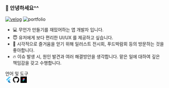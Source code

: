 ### 👋 안녕하세요^^

[![velog](https://img.shields.io/badge/Velog-20C997?style=flat&logo=Velog&logoColor=white)](https://velog.io/@hodu_angel)
![portfolio](https://img.shields.io/badge/portfolio-FFFFFF?style=flat&logo=Notion&logoColor=black)

- :computer: 무언가 만들기를 재밌어하는 앱 개발자 입니다.
- :innocent: 유저에게 보다 편리한 UI/UX 를 제공하고 싶습니다.
- :battery: 시각적으로 즐거움을 얻기 위해 일러스트 전시회, 푸드박람회 등의 방문하는 것을 좋아합니다.
- :fire: 이슈 발생 시, 원인 발견과 여러 해결방안을 생각합니다. 맡은 일에 대하여 깊은 책임감을 갖고 수행합니다.

언어 및 도구<br>
<code><img height="20" src="https://github.com/github/explore/blob/main/topics/flutter/flutter.png"></code>
<code><img height="20" src="https://github.com/github/explore/blob/main/topics/github/github.png"></code>
<code><img height="20" src="https://github.com/github/explore/blob/main/topics/figma/figma.png"></code>

<!--
**hyojuseo/hyojuseo** is a ✨ _special_ ✨ repository because its `README.md` (this file) appears on your GitHub profile.

Here are some ideas to get you started:

- 🔭 I’m currently working on ...
- 🌱 I’m currently learning ...
- 👯 I’m looking to collaborate on ...
- 🤔 I’m looking for help with ...
- 💬 Ask me about ...
- 📫 How to reach me: ...
- 😄 Pronouns: ...
- ⚡ Fun fact: ...
-->
